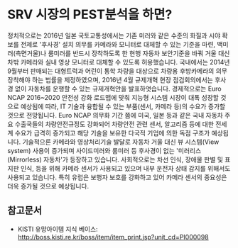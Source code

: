 # SRV 시장의 PEST분석을 하면?
정치적으로는 2016년 일본 국토교통성에서는 기존 미러와 같은 수준의 화질과 시야 확보를 전제로 '후사경' 설치 의무를 카메라와 모니터로 대체할 수 있는 기준을 마련, 백미러(측면거울)나 룸미러를 반드시 장착하도록 한 현행 자동차 보안기준을 바꿔 거울 대신 차밖 카메라와 실내 영상 모니터로 대체할 수 있도록 허용했습니다.
국내에서는 2014년 9월부터 판매되는 대형트럭과 어린이 통학 차량을 대상으로 차량용 후방카메라의 의무 장착해야 하는 법률을 제정하였으며, 2016년 4월 규제개혁 현장 점검회의에서는 후사경 없이 자동차를 운행할 수 있는 규제개혁안을 발표하엿습니다. 
경제적으로는 Euro NCAP 2016~2020 안전성 강화 로드맵에 맞춰 지능형 시스템 시장이 대폭 성장할 것으로 예상됨에 따라, IT 기술과 융합될 수 있는 부품(센서, 카메라 등)의 수요가 증가할 것으로 전망됩니다. 
Euro NCAP 의무화 기간 쯤에 미국, 일본 등과 같은 국내 자동차 주요 수출국들의 차량안전규정도 강화되어 차량안전 관련 센서, 알고리즘 등에 대한 전세계 수요가 급격히 증가되고 해당 기술을 보유한 다국적 기업에 의한 독점 구조가 예상됩니다.
기술적으론 카메라와 영상처리기술 발달로 자동차 거울 대신 뷰 시스템(View system) 사용이 증가되며 사이드미러와 룸미러 등 후사경이 없는 '미러리스(Mirrorless) 자동차'가 등장하고 있습니다. 
사회적으로는 차선 인식, 장애물 판별 및 표지판 인식, 등을 위해 카메라 센서가 사용되고 있으며 내부 운전자 상태 감지를 위해서도 사용되고 있습니다. 특히 유럽은 보행자 보호를 강화하고 있어 카메라 센서의 중요성은 더욱 증가될 것으로 예상됩니다.

## 참고문서
- KISTI 유망아이템 지식 베이스: http://boss.kisti.re.kr/boss/item/item_print.jsp?unit_cd=PI000098